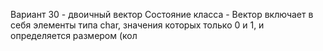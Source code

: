 Вариант 30 - двоичный вектор 
Состояние класса - Вектор включает в себя элементы типа char, значения которых только 0 и 1, и определяется размером (кол
